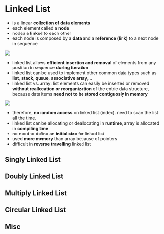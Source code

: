 # Linked List

- is a linear **collection of data elements**
- each element called a **node**
- nodes a **linked** to each other
- each node is composed by a **data** and a **reference (link)** to a next node in sequence

![](http://www.techeuler.com/wp-content/uploads/2016/07/Tail-linked-list.png)

- linked list allows **efficient insertion and removal** of elements from any position in sequence **during iteration**
- linked list can be used to implement other common data types such as **list**, **stack**, **queue**, **associative array**,...
- linked list vs. array: list elements can easily be inserted or removed **without reallocation or reorganization** of the entrie data structure, because data items **need not to be stored contiguosly in memory**

![](http://www.programcreek.com/wp-content/uploads/2013/03/arraylist-vs-linkedlist-complexity.png)

- therefore, **no random access** on linked list (index). need to scan the list all the time.
- linked list can be allocating or deallocating in **runtime**, array is allocated in **compiling time**
- no need to define an **initial size** for linked list
- used **more memory** than array because of pointers
- difficult in **reverse travelling** linked list

## Singly Linked List

## Doubly Linked List

## Multiply Linked List

## Circular Linked List

## Misc
